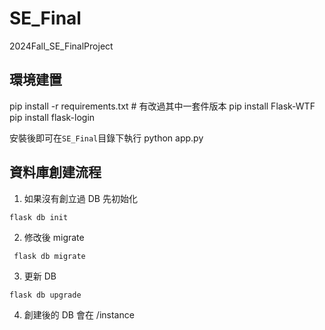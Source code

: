 # SE_Final
 2024Fall_SE_FinalProject 


## 環境建置
pip install -r requirements.txt # 有改過其中一套件版本
pip install Flask-WTF
pip install flask-login

安裝後即可在`SE_Final`目錄下執行
python app.py

## 資料庫創建流程
1. 如果沒有創立過 DB 先初始化 
```
flask db init   
```
2. 修改後 migrate
```
 flask db migrate 
```
3. 更新 DB 
```
flask db upgrade 
```
4. 創建後的 DB 會在 /instance
